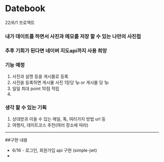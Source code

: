 # Datebook
22/6/1 프로젝트
### 내가 데이트를 하면서 사진과 메모를 저장 할 수 있는 나만의 사진첩
### 추후 기회가 된다면 네이버 지도api까지 사용 희망

### 기능 예정
1. 사진과 설명 등을 게시물로 등록
2. 사진을 등록하면 게시물 사진 1장당 1p or 게시물 당 1p 
3. 일일 최대 point 10점 적립
4. 



### 생각 할 수 있는 기획
1. 상대방과 이을 수 있는 메일, 톡, 여러가지 방법 url 등
2. 여행지, 데이트코스 추천(여러 장소에 따라)



---
##구현 내용

- 6/16 - 로그인, 회원가입 api 구현 (simple-jwt)
- 